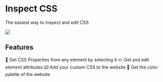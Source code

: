 # Inspect CSS
The easiest way to inspect and edit CSS

<img src="https://i.imgur.com/br2WMPK.png" align="center" />

## Features
🔎 Get CSS Properties from any element by selecting it
✏️ Get and edit element attributes
⌨️ Add your custom CSS to the website
🎨 Get the color palette of the website
